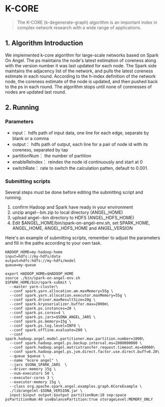 # K-CORE

> The K-CORE (k-degenerate-graph) algorithm is an important index in complex network research with 
a wide range of applications.

## 1. Algorithm Introduction
We implemented k-core algorithm for large-scale networks based on Spark On Angel.
The ps maintains the node's latest estimation of coreness along with the version number it was last updated for each node.
The Spark side maintains the adjacency list of the network, and pulls the latest coreness estimate in each round.
According to the h-index definition of the network node, the coreness estimate of the node is updated, and then pushed back to the ps in each round.
The algorithm stops until none of corenesses of nodes are updated last round.

## 2. Running

### Parameters

- input： hdfs path of input data, one line for each edge, separate by blank or a comma
- output： hdfs path of output, each line for a pair of node id with its coreness, separated by tap
- partitionNum： the number of partition
- enableReIndex： reindex the node id continuously and start at 0
- switchRate： rate to switch the calculation patten, default to 0.001. 

### Submitting scripts

Several steps must be done before editing the submitting script and running.

1. confirm Hadoop and Spark have ready in your environment
2. unzip angel-<version>-bin.zip to local directory (ANGEL_HOME)
3. upload angel-<version>-bin directory to HDFS (ANGEL_HDFS_HOME)
4. Edit $ANGEL_HOME/bin/spark-on-angel-env.sh, set SPARK_HOME, ANGEL_HOME, ANGEL_HDFS_HOME and ANGEL_VERSION

Here's an example of submitting scripts, remember to adjust the parameters and fill in the paths according to your own task.

```
HADOOP_HOME=my-hadoop-home
input=hdfs://my-hdfs/data
output=hdfs:hdfs://my-hdfs/model
queue=my-queue

export HADOOP_HOME=$HADOOP_HOME
source ./bin/spark-on-angel-env.sh 
$SPARK_HOME/bin/spark-submit \
  --master yarn-cluster\
  --conf spark.yarn.allocation.am.maxMemory=55g \
  --conf spark.yarn.allocation.executor.maxMemory=55g \
  --conf spark.driver.maxResultSize=20g \
  --conf spark.kryoserializer.buffer.max=2000m\
  --conf spark.ps.instances=20 \
  --conf spark.ps.cores=4 \
  --conf spark.ps.jars=$SONA_ANGEL_JARS \
  --conf spark.ps.memory=15g \
  --conf spark.ps.log.level=INFO \
  --conf spark.offline.evaluate=200 \
  --conf spark.hadoop.angel.model.partitioner.max.partition.number=1000\
  --conf spark.hadoop.angel.ps.backup.interval.ms=2000000000 \
  --conf spark.hadoop.angel.matrixtransfer.request.timeout.ms=60000\
  --conf spark.hadoop.angel.ps.jvm.direct.factor.use.direct.buff=0.20\
  --queue $queue \
  --name "kcore angel" \
  --jars $SONA_SPARK_JARS  \
  --driver-memory 15g \
  --num-executors 50 \
  --executor-cores 3 \
  --executor-memory 15g \
  --class org.apache.spark.angel.examples.graph.KCoreExample \
  ./lib/angelml-$SONA_VERSION.jar \
  input:$input output:$output partitionNum:10 sep:space psPartitionNum:40 useBalancePartition:true storageLevel:MEMORY_ONLY
  ```
